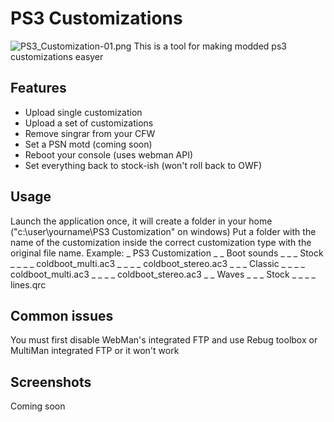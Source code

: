 # PS3 Customizations #
![PS3_Customization-01.png](https://bitbucket.org/repo/LzBMnK/images/3272281403-PS3_Customization-01.png)
This is a tool for making modded ps3 customizations easyer 

## Features ##
* Upload single customization
* Upload a set of customizations
* Remove singrar from your CFW
* Set a PSN motd (coming soon)
* Reboot your console (uses webman API)
* Set everything back to stock-ish (won't roll back to OWF)

## Usage ##
Launch the application once, it will create a folder in your home ("c:\user\yourname\PS3 Customization" on windows)
Put a folder with the name of the customization inside the correct customization type with the original file name.
Example:
_ PS3 Customization
_ _ Boot sounds
_ _ _ Stock
_ _ _ _ coldboot_multi.ac3
_ _ _ _ coldboot_stereo.ac3
_ _ _ Classic
_ _ _ _ coldboot_multi.ac3
_ _ _ _ coldboot_stereo.ac3
_ _ Waves
_ _ _ Stock
_ _ _ _ lines.qrc

## Common issues ##
You must first disable WebMan's integrated FTP and use Rebug toolbox or MultiMan integrated FTP or it won't work

## Screenshots ##
Coming soon